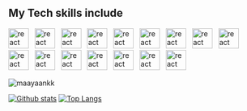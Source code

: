 
 
 
 
 ## My Tech skills include
<p align='center'>

<img src="https://cdn.vox-cdn.com/thumbor/_AobZZDt_RVStktVR7mUZpBkovc=/0x0:640x427/1200x800/filters:focal(0x0:640x427)/cdn.vox-cdn.com/assets/1087137/java_logo_640.jpg" alt="react" width="40" height="40"/> &nbsp;
<img src="https://www.vectorlogo.zone/logos/w3_html5/w3_html5-icon.svg" alt="react" width="40" height="40"/> &nbsp;
<img src="https://seeklogo.com/images/J/javascript-js-logo-2949701702-seeklogo.com.png" alt="react" width="40" height="40"/> &nbsp;
<img src="https://www.vectorlogo.zone/logos/getbootstrap/getbootstrap-icon.svg" alt="react" width="40" height="40"/> &nbsp;
<img src="https://images.ctfassets.net/23aumh6u8s0i/c04wENP3FnbevwdWzrePs/1e2739fa6d0aa5192cf89599e009da4e/nextjs" alt="react" width="40" height="40"/> &nbsp;
<img src="https://www.vectorlogo.zone/logos/reactjs/reactjs-icon.svg" alt="react" width="40" height="40"/> &nbsp;
<img src="https://www.vectorlogo.zone/logos/nodejs/nodejs-icon.svg" alt="react" width="40" height="40"/> &nbsp;
<img src="https://firebasestorage.googleapis.com/v0/b/soham-dave08.appspot.com/o/Logo%2Fexpressjs.svg?alt=media&token=efd0ead3-8ca1-4616-a249-b0950728376b" alt="react" width="40" height="40"/> &nbsp;
<img src="https://www.vectorlogo.zone/logos/mongodb/mongodb-icon.svg" alt="react" width="40" height="40"/> &nbsp;
<img src="https://opencollective-production.s3.us-west-1.amazonaws.com/ada636e0-395b-11ea-8ab7-b3f0317bbc7c.png" alt="react" width="40" height="40"/> &nbsp;
<img src="https://www.vectorlogo.zone/logos/firebase/firebase-icon.svg" alt="react" width="40" height="40"/> &nbsp;
<img src="https://www.vectorlogo.zone/logos/git-scm/git-scm-icon.svg" alt="react" width="40" height="40"/> &nbsp;
<img src="https://www.vectorlogo.zone/logos/github/github-icon.svg" alt="react" width="40" height="40"/> &nbsp;
<img src="https://seeklogo.com/images/V/visual-studio-code-logo-284BC24C39-seeklogo.com.png" alt="react" width="40" height="40"/> &nbsp;
<img src="https://upload.wikimedia.org/wikipedia/commons/thumb/3/35/Tux.svg/1200px-Tux.svg.png" alt="react" width="40" height="40"/> &nbsp;
 <img src= "https://seeklogo.com/images/A/amazon-web-services-aws-logo-6C2E3DCD3E-seeklogo.com.png" alt="react" width="40" height="40"/> &nbsp;
<br>
</p>
 
 
  <p align=left> <img src=https://komarev.com/ghpvc/?username=maayaankk alt=maayaankk /> </p>
  
  
[![Github stats](https://github-readme-stats.vercel.app/api?username=maayaankk&show_icons=true&include_all_commits=true)](https://github.com/maayaankk/github-readme-stats)  [![Top Langs](https://github-readme-stats.vercel.app/api/top-langs/?username=maayaankk&layout=compact)](https://github.com/maayaankk/github-readme-stats)


 
 

<!--
**maayaankk/maayaankk** is a ✨ _special_ ✨ repository because its `README.md` (this file) appears on your GitHub profile.

Here are some ideas to get you started:



-->
